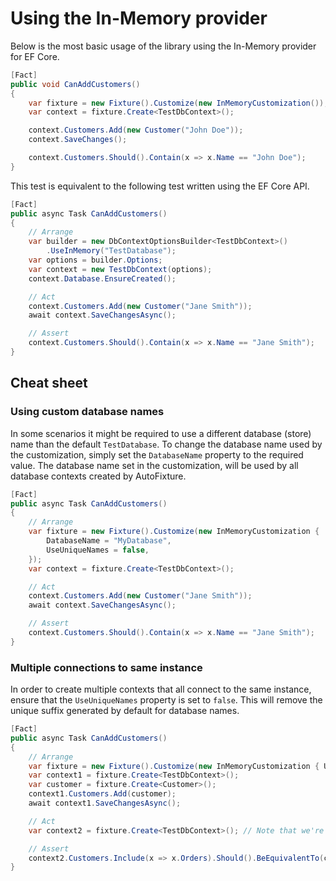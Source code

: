 # Using the In-Memory provider

Below is the most basic usage of the library using the In-Memory provider for EF Core.

```csharp
[Fact]
public void CanAddCustomers()
{
    var fixture = new Fixture().Customize(new InMemoryCustomization());
    var context = fixture.Create<TestDbContext>();

    context.Customers.Add(new Customer("John Doe"));
    context.SaveChanges();

    context.Customers.Should().Contain(x => x.Name == "John Doe");
}
```

This test is equivalent to the following test written using the EF Core API.

```csharp
[Fact]
public async Task CanAddCustomers()
{
    // Arrange
    var builder = new DbContextOptionsBuilder<TestDbContext>()
        .UseInMemory("TestDatabase");
    var options = builder.Options;
    var context = new TestDbContext(options);
    context.Database.EnsureCreated();

    // Act
    context.Customers.Add(new Customer("Jane Smith"));
    await context.SaveChangesAsync();

    // Assert
    context.Customers.Should().Contain(x => x.Name == "Jane Smith");
}
```

## Cheat sheet

### Using custom database names

In some scenarios it might be required to use a different database (store) name than the default `TestDatabase`.
To change the database name used by the customization, simply set the `DatabaseName` property to the required value.
The database name set in the customization, will be used by all database contexts created by AutoFixture.

```csharp
[Fact]
public async Task CanAddCustomers()
{
    // Arrange
    var fixture = new Fixture().Customize(new InMemoryCustomization {
        DatabaseName = "MyDatabase",
        UseUniqueNames = false,
    });
    var context = fixture.Create<TestDbContext>();

    // Act
    context.Customers.Add(new Customer("Jane Smith"));
    await context.SaveChangesAsync();

    // Assert
    context.Customers.Should().Contain(x => x.Name == "Jane Smith");
}
```

### Multiple connections to same instance

In order to create multiple contexts that all connect to the same instance, ensure that the `UseUniqueNames` property is set to `false`. This will remove the unique suffix generated by default for database names.

```csharp
[Fact]
public async Task CanAddCustomers()
{
    // Arrange
    var fixture = new Fixture().Customize(new InMemoryCustomization { UseUniqueNames = false });
    var context1 = fixture.Create<TestDbContext>();
    var customer = fixture.Create<Customer>();
    context1.Customers.Add(customer);
    await context1.SaveChangesAsync();

    // Act
    var context2 = fixture.Create<TestDbContext>(); // Note that we're crating a new context

    // Assert
    context2.Customers.Include(x => x.Orders).Should().BeEquivalentTo(customer);
}
```
